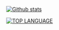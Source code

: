 [![Github stats](https://github-readme-stats.vercel.app/api?username=RadSnoozy&theme=dark&count_private=true&include_all_commits=true)](#)

[![TOP LANGUAGE](https://github-readme-stats.vercel.app/api/top-langs/?username=RadSnoozy&layout=compact&theme=dark&langs_count=10)](#)
